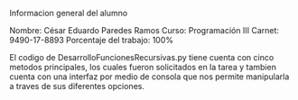 Informacion general del alumno

Nombre: César Eduardo Paredes Ramos Curso: Programación III Carnet: 9490-17-8893 Porcentaje del trabajo: 100%

El codigo de DesarrolloFuncionesRecursivas.py tiene cuenta con cinco metodos principales, los cuales fueron solicitados en la tarea y tambien cuenta con una interfaz por medio de consola que nos permite manipularla a traves de sus diferentes opciones. 
    
